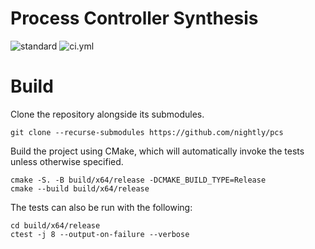 # Process Controller Synthesis

![standard](https://img.shields.io/badge/c%2B%2B-23-blue.svg)
![ci.yml](https://github.com/nightly/pcs/actions/workflows/ci.yml/badge.svg)

# Build
Clone the repository alongside its submodules.
```
git clone --recurse-submodules https://github.com/nightly/pcs
```

Build the project using CMake, which will automatically invoke the tests unless otherwise specified.
```
cmake -S. -B build/x64/release -DCMAKE_BUILD_TYPE=Release
cmake --build build/x64/release
```

The tests can also be run with the following:
```
cd build/x64/release
ctest -j 8 --output-on-failure --verbose
```